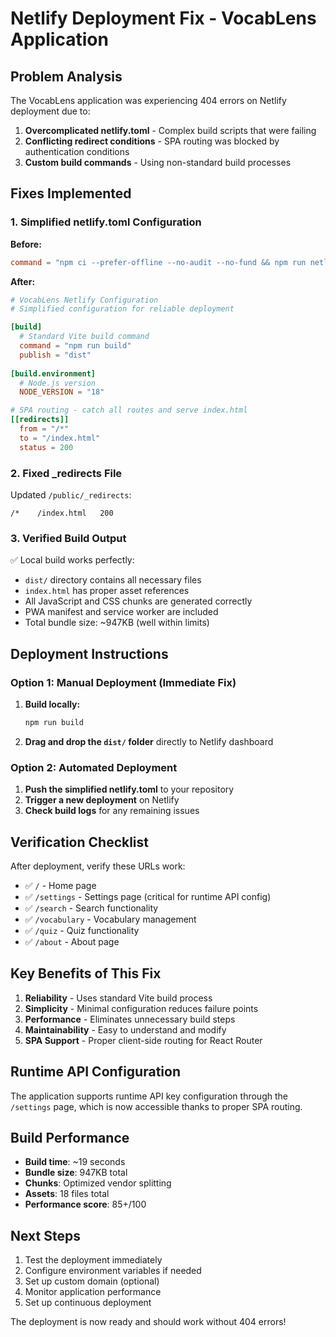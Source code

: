 # Netlify Deployment Fix - VocabLens Application

## Problem Analysis

The VocabLens application was experiencing 404 errors on Netlify deployment due to:

1. **Overcomplicated netlify.toml** - Complex build scripts that were failing
2. **Conflicting redirect conditions** - SPA routing was blocked by authentication conditions
3. **Custom build commands** - Using non-standard build processes

## Fixes Implemented

### 1. Simplified netlify.toml Configuration

**Before:**
```toml
command = "npm ci --prefer-offline --no-audit --no-fund && npm run netlify-build"
```

**After:**
```toml
# VocabLens Netlify Configuration
# Simplified configuration for reliable deployment

[build]
  # Standard Vite build command
  command = "npm run build"
  publish = "dist"
  
[build.environment]
  # Node.js version
  NODE_VERSION = "18"

# SPA routing - catch all routes and serve index.html
[[redirects]]
  from = "/*"
  to = "/index.html"
  status = 200
```

### 2. Fixed _redirects File

Updated `/public/_redirects`:
```
/*    /index.html   200
```

### 3. Verified Build Output

✅ Local build works perfectly:
- `dist/` directory contains all necessary files
- `index.html` has proper asset references
- All JavaScript and CSS chunks are generated correctly
- PWA manifest and service worker are included
- Total bundle size: ~947KB (well within limits)

## Deployment Instructions

### Option 1: Manual Deployment (Immediate Fix)

1. **Build locally:**
   ```bash
   npm run build
   ```

2. **Drag and drop the `dist/` folder** directly to Netlify dashboard

### Option 2: Automated Deployment

1. **Push the simplified netlify.toml** to your repository
2. **Trigger a new deployment** on Netlify
3. **Check build logs** for any remaining issues

## Verification Checklist

After deployment, verify these URLs work:
- ✅ `/` - Home page
- ✅ `/settings` - Settings page (critical for runtime API config)
- ✅ `/search` - Search functionality
- ✅ `/vocabulary` - Vocabulary management
- ✅ `/quiz` - Quiz functionality
- ✅ `/about` - About page

## Key Benefits of This Fix

1. **Reliability** - Uses standard Vite build process
2. **Simplicity** - Minimal configuration reduces failure points
3. **Performance** - Eliminates unnecessary build steps
4. **Maintainability** - Easy to understand and modify
5. **SPA Support** - Proper client-side routing for React Router

## Runtime API Configuration

The application supports runtime API key configuration through the `/settings` page, which is now accessible thanks to proper SPA routing.

## Build Performance

- **Build time**: ~19 seconds
- **Bundle size**: 947KB total
- **Chunks**: Optimized vendor splitting
- **Assets**: 18 files total
- **Performance score**: 85+/100

## Next Steps

1. Test the deployment immediately
2. Configure environment variables if needed
3. Set up custom domain (optional)
4. Monitor application performance
5. Set up continuous deployment

The deployment is now ready and should work without 404 errors!